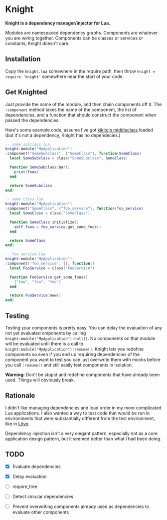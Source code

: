 # Knight

__Knight is a dependency manager/injector for Lua.__

Modules are namespaced dependency graphs. Components are whatever you are
wiring together. Components can be classes or services or constants; Knight
doesn't care.

## Installation

Copy the `knight.lua` somewhere in the require path, then throw `knight =
require 'knight'` somewhere near the start of your code.

## Get Knighted

Just provide the name of the module, and then chain components off it. The
`:component` method takes the name of the component, the list of dependencies,
and a function that should construct the component when passed the
dependencies.

Here's some example code, assume I've got [kikito's
middleclass](https://github.com/kikito/middleclass) loaded (but it's not a
dependency, Knight has no dependecies.)

```lua
-- some_subclass.lua
knight:module("MyApplication")
:component("SomeSubclass", {"SomeClass"}, function(SomeClass)
  local SomeSubclass = class("SomeSubclass", SomeClass)

  function SomeSubclass:bar()
    print(foos)
  end

  return SomeSubclass
end)

-- some_class.lua
knight:module("MyApplication")
:component("SomeClass", {"foo_service"}, function(foo_service)
  local SomeClass = class("SomeClass")

  function SomeClass:initialize()
    self.foos = foo_service.get_some_foos()
  end

  return SomeClass
end)

-- foo_service.lua
knight:module("MyApplication")
:component("foo_service", {}, function()
  local FooService = class("FooService")

  function FooService:get_some_foos()
    {"foo", "foo", "foo"}
  end

  return FooService:new()
end)
```

## Testing

Testing your components is pretty easy. You can delay the evaluation of any not
yet evaluated omponents by calling `knight:module("MyApplication"):halt()`. No
components on that module will be evaluated until there is a call to
`knight:module("MyApplication"):resume()`. Knight lets you redefine components
so even if you end up requiring dependencies of the component you want to test
you can just overwrite them with mocks before you call `:resume()` and still
easily test components in isolation.

__Warning:__ Don't be stupid and redefine components that have already been
used. Things will obviously break.

## Rationale

I didn't like managing dependencies and load order in my more complicated Lua
applications. I also wanted a way to test code that would be run in
environments that were substantially different from the test environment, like
in [Löve](http://love2d.org/).

Dependency injection isn't a very elegant pattern, especially not as a core
application design pattern, but it seemed better than what I had been doing.

## TODO

- [x] Evaluate dependencies
- [x] Delay evaluation
- [ ] require_tree
- [ ] Detect circular dependencies
- [ ] Prevent overwriting components already used as dependencies to evaluate other components

